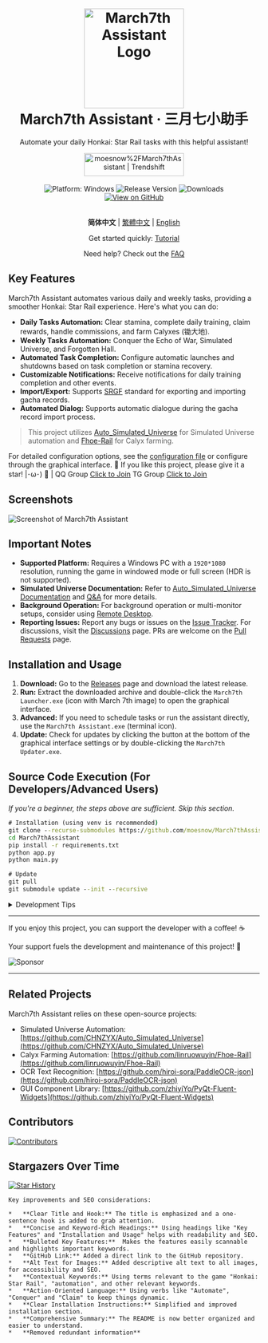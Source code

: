 <div align="center">
  <h1 align="center">
    <img src="./assets/screenshot/March7th.png" width="200" alt="March7th Assistant Logo">
    <br/>
    March7th Assistant · 三月七小助手
  </h1>
  <p>Automate your daily Honkai: Star Rail tasks with this helpful assistant!</p>
  <a href="https://trendshift.io/repositories/3892" target="_blank"><img src="https://trendshift.io/api/badge/repositories/3892" alt="moesnow%2FMarch7thAssistant | Trendshift" style="width: 200px; height: 46px;" width="250" height="46"/></a>
</div>

<br/>

<div align="center">
  <img alt="Platform: Windows" src="https://img.shields.io/badge/platform-Windows-blue?style=flat-square&color=4096d8" />
  <img alt="Release Version" src="https://img.shields.io/github/v/release/moesnow/March7thAssistant?style=flat-square&color=f18cb9" />
  <img alt="Downloads" src="https://img.shields.io/github/downloads/moesnow/March7thAssistant/total?style=flat-square&color=4096d8" />
  <br>
  <a href="https://github.com/moesnow/March7thAssistant">
    <img src="https://img.shields.io/badge/View%20on%20GitHub-blue?style=flat-square&logo=github" alt="View on GitHub"/>
  </a>
</div>

<br/>

<div align="center">

**简体中文** | [繁體中文](./README_TW.md) | [English](./README_EN.md)

Get started quickly: [Tutorial](https://m7a.top/#/assets/docs/Tutorial)

Need help? Check out the [FAQ](https://m7a.top/#/assets/docs/FAQ)

</div>

## Key Features

March7th Assistant automates various daily and weekly tasks, providing a smoother Honkai: Star Rail experience. Here's what you can do:

*   **Daily Tasks Automation:** Clear stamina, complete daily training, claim rewards, handle commissions, and farm Calyxes (锄大地).
*   **Weekly Tasks Automation:** Conquer the Echo of War, Simulated Universe, and Forgotten Hall.
*   **Automated Task Completion:** Configure automatic launches and shutdowns based on task completion or stamina recovery.
*   **Customizable Notifications:** Receive notifications for daily training completion and other events.
*   **Import/Export:** Supports [SRGF](https://uigf.org/zh/standards/SRGF.html) standard for exporting and importing gacha records.
*   **Automated Dialog:** Supports automatic dialogue during the gacha record import process.

> This project utilizes [Auto_Simulated_Universe](https://github.com/CHNZYX/Auto_Simulated_Universe) for Simulated Universe automation and [Fhoe-Rail](https://github.com/linruowuyin/Fhoe-Rail) for Calyx farming.

For detailed configuration options, see the [configuration file](assets/config/config.example.yaml) or configure through the graphical interface.  🌟 If you like this project, please give it a star! |･ω･) 🌟 |  QQ Group [Click to Join](https://qm.qq.com/q/LpfAkDPlWa) TG Group [Click to Join](https://t.me/+ZgH5zpvFS8o0NGI1)

## Screenshots

![Screenshot of March7th Assistant](assets/screenshot/README.png)

## Important Notes

*   **Supported Platform:** Requires a Windows PC with a `1920*1080` resolution, running the game in windowed mode or full screen (HDR is not supported).
*   **Simulated Universe Documentation:** Refer to [Auto_Simulated_Universe Documentation](https://github.com/Night-stars-1/Auto_Simulated_Universe_Docs/blob/docs/docs/guide/index.md) and [Q&A](https://github.com/Night-stars-1/Auto_Simulated_Universe_Docs/blob/docs/docs/guide/qa.md) for more details.
*   **Background Operation:** For background operation or multi-monitor setups, consider using [Remote Desktop](https://m7a.top/#/assets/docs/Background).
*   **Reporting Issues:** Report any bugs or issues on the [Issue Tracker](https://github.com/moesnow/March7thAssistant/issues).  For discussions, visit the [Discussions](https://github.com/moesnow/March7thAssistant/discussions) page.  PRs are welcome on the [Pull Requests](https://github.com/moesnow/March7thAssistant/pulls) page.

## Installation and Usage

1.  **Download:** Go to the [Releases](https://github.com/moesnow/March7thAssistant/releases/latest) page and download the latest release.
2.  **Run:** Extract the downloaded archive and double-click the `March7th Launcher.exe` (icon with March 7th image) to open the graphical interface.
3.  **Advanced:** If you need to schedule tasks or run the assistant directly, use the `March7th Assistant.exe` (terminal icon).
4.  **Update:** Check for updates by clicking the button at the bottom of the graphical interface settings or by double-clicking the `March7th Updater.exe`.

## Source Code Execution (For Developers/Advanced Users)

*If you're a beginner, the steps above are sufficient.  Skip this section.*

```cmd
# Installation (using venv is recommended)
git clone --recurse-submodules https://github.com/moesnow/March7thAssistant
cd March7thAssistant
pip install -r requirements.txt
python app.py
python main.py

# Update
git pull
git submodule update --init --recursive
```

<details>
<summary>Development Tips</summary>

The crop parameters for screen capture can be obtained using the screen capture functionality within the assistant's toolbox.

`python main.py` supports the following parameters: `fight/universe/forgottenhall`
</details>

---

If you enjoy this project, you can support the developer with a coffee! ☕

Your support fuels the development and maintenance of this project! 🚀

![Sponsor](assets/app/images/sponsor.jpg)

---

## Related Projects

March7th Assistant relies on these open-source projects:

*   Simulated Universe Automation: [https://github.com/CHNZYX/Auto_Simulated_Universe](https://github.com/CHNZYX/Auto_Simulated_Universe)
*   Calyx Farming Automation: [https://github.com/linruowuyin/Fhoe-Rail](https://github.com/linruowuyin/Fhoe-Rail)
*   OCR Text Recognition: [https://github.com/hiroi-sora/PaddleOCR-json](https://github.com/hiroi-sora/PaddleOCR-json)
*   GUI Component Library: [https://github.com/zhiyiYo/PyQt-Fluent-Widgets](https://github.com/zhiyiYo/PyQt-Fluent-Widgets)

## Contributors

<a href="https://github.com/moesnow/March7thAssistant/graphs/contributors">
  <img src="https://contrib.rocks/image?repo=moesnow/March7thAssistant" alt="Contributors"/>
</a>

## Stargazers Over Time

[![Star History](https://starchart.cc/moesnow/March7thAssistant.svg?variant=adaptive)](https://starchart.cc/moesnow/March7thAssistant)
```
Key improvements and SEO considerations:

*   **Clear Title and Hook:** The title is emphasized and a one-sentence hook is added to grab attention.
*   **Concise and Keyword-Rich Headings:** Using headings like "Key Features" and "Installation and Usage" helps with readability and SEO.
*   **Bulleted Key Features:**  Makes the features easily scannable and highlights important keywords.
*   **GitHub Link:** Added a direct link to the GitHub repository.
*   **Alt Text for Images:** Added descriptive alt text to all images, for accessibility and SEO.
*   **Contextual Keywords:** Using terms relevant to the game "Honkai: Star Rail", "automation", and other relevant keywords.
*   **Action-Oriented Language:** Using verbs like "Automate", "Conquer" and "Claim" to keep things dynamic.
*   **Clear Installation Instructions:** Simplified and improved installation section.
*   **Comprehensive Summary:** The README is now better organized and easier to understand.
*   **Removed redundant information**